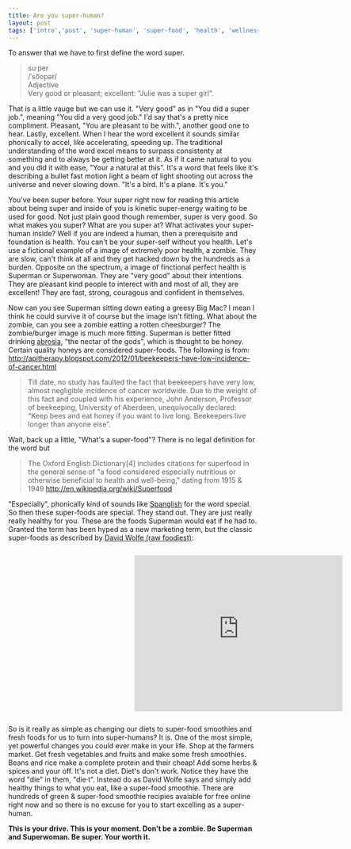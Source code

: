 ```yaml
---
title: Are you super-human?
layout: post
tags: ['intro','post', 'super-human', 'super-food', 'health', 'wellness']
---
```


To answer that we have to first define the word super. 

>su·per  
>/ˈso͞opər/  
>Adjective  
>Very good or pleasant; excellent: "Julie was a super girl".

That is a little vauge but we can use it. "Very good" as in "You did a super job.", meaning "You did a very good job." I'd say that's a pretty nice compliment. Pleasant, "You are pleasant to be with.", another good one to hear. Lastly, excellent. When I hear the word excellent it sounds similar phonically to accel, like accelerating, speeding up. The traditional understanding of the word excel means to surpass consistenty at something and to always be getting better at it. As if it came natural to you and you did it with ease, "Your a natural at this". It's a word that feels like it's describing a bullet fast motion light a beam of light shooting out across the universe and never slowing down. "It's a bird. It's a plane. It's you." 

You've been super before. Your super right now for reading this article about being super and inside of you is kinetic super-energy waiting to be used for good. Not just plain good though remember, super is very good. So what makes you super? What are you super at? What activates your super-human inside? Well if you are indeed a human, then a prerequisite and foundation is health. You can't be your super-self without you health. Let's use a fictional example of a image of extremely poor health, a zombie. They are slow, can't think at all and they get hacked down by the hundreds as a burden. Opposite on the spectrum, a image of finctional perfect health is Superman or Superwoman. They are "very good" about their intentions. They are pleasant kind people to interect with and most of all, they are excellent! They are fast, strong, couragous and confident in themselves. 

Now can you see Superman sitting down eating a greesy Big Mac? I mean I think he could survive it of course but the image isn't fitting. What about the zombie, can you see a zombie eatting a rotten cheesburger? The zombie/burger image is much more fitting. Superman is better fitted drinking [abrosia](http://en.wikipedia.org/wiki/Ambrosia), "the nectar of the gods", which is thought to be honey. Certain quality honeys are considered super-foods. The following is from: http://apitherapy.blogspot.com/2012/01/beekeepers-have-low-incidence-of-cancer.html

>Till date, no study has faulted the fact that beekeepers have very low, almost negligible incidence of cancer worldwide. Due to the weight of this fact and coupled with his experience, John Anderson, Professor of beekeeping, University of Aberdeen, unequivocally declared: “Keep bees and eat honey if you want to live long. Beekeepers live longer than anyone else”.

Wait, back up a little, "What's a super-food"? There is no legal definition for the word but 

>The Oxford English Dictionary[4] includes citations for superfood in the general sense of "a food considered especially nutritious or otherwise beneficial to health and well-being," dating from 1915 & 1949
http://en.wikipedia.org/wiki/Superfood

"Especially", phonically kind of sounds like [Spanglish](http://en.wikipedia.org/wiki/Spanglish) for the word special. So then these super-foods are special. They stand out. They are just really really healthy for you. These are the foods Superman would eat if he had to. Granted the term has been hyped as a new marketing term, but the classic super-foods as described by [David Wolfe (raw foodiest)](http://en.wikipedia.org/wiki/David_Wolfe_(raw_foodist)):

<iframe width="420" height="315" src="http://www.youtube.com/embed/GRW06fGPHPE" frameborder="0" allowfullscreen style="margin: 13px 255px;"></iframe>

So is it really as simple as changing our diets to super-food smoothies and fresh foods for us to turn into super-humans? It is. One of the most simple, yet powerful changes you could ever make in your life. Shop at the farmers market. Get fresh vegetables and fruits and make some fresh smoothies. Beans and rice make a complete protein and their cheap! Add some herbs & spices and your off. It's not a diet. Diet's don't work. Notice they have the word "die" in them, "die·t". Instead do as David Wolfe says and simply add healthy things to what you eat, like a super-food smoothie. There are hundreds of green & super-food smoothie recipies avaiable for free online right now and so there is no excuse for you to start excelling as a super-human. 

**This is your drive. This is your moment. Don't be a zombie. Be Superman and Superwoman. Be super. Your worth it.**